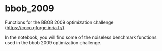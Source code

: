# bbob_2009
Functions for the BBOB 2009 optimization challenge (https://coco.gforge.inria.fr/). 

In the notebook, you will find some of the noiseless benchmark functions used in the bbob 2009 optimization challenge.
